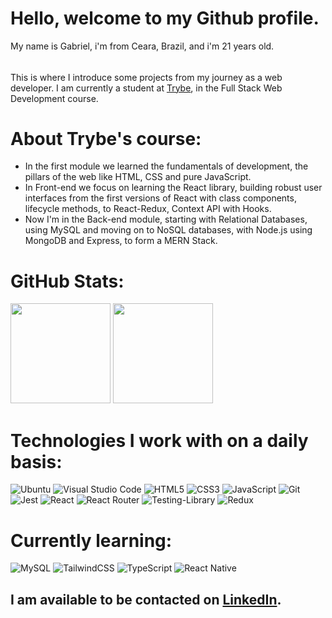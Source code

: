 # Hello, welcome to my Github profile.

My name is Gabriel, i'm from Ceara, Brazil, and i'm 21 years old.
######
This is where I introduce some projects from my journey as a web developer. I am currently a student at [Trybe](https://www.betrybe.com/), in the Full Stack Web Development course.
# About Trybe's course:
- In the first module we learned the fundamentals of development, the pillars of the web like HTML, CSS and pure JavaScript.
- In Front-end we focus on learning the React library, building robust user interfaces from the first versions of React with class components, lifecycle methods, to React-Redux, Context API with Hooks.
- Now I'm in the Back-end module, starting with Relational Databases, using MySQL and moving on to NoSQL databases, with Node.js using MongoDB and Express, to form a MERN Stack.

# GitHub Stats:
<div display="flex">
  <img height="160em" src="https://github-readme-stats.vercel.app/api?username=markyangit&show_icons=true&theme=react"/>
  <img height="160em" src="https://github-readme-stats.vercel.app/api/top-langs/?username=markyangit&layout=compact&langs_count=5&theme=react"/>
</div>

# Technologies I work with on a daily basis:
![Ubuntu](https://img.shields.io/badge/Ubuntu-E95420?style=for-the-badge&logo=ubuntu&logoColor=white)
![Visual Studio Code](https://img.shields.io/badge/Visual%20Studio%20Code-0078d7.svg?style=for-the-badge&logo=visual-studio-code&logoColor=white)
![HTML5](https://img.shields.io/badge/html5-%23E34F26.svg?style=for-the-badge&logo=html5&logoColor=white)
![CSS3](https://img.shields.io/badge/css3-%231572B6.svg?style=for-the-badge&logo=css3&logoColor=white)
![JavaScript](https://img.shields.io/badge/javascript-%23323330.svg?style=for-the-badge&logo=javascript&logoColor=%23F7DF1E)
![Git](https://img.shields.io/badge/git-%23F05033.svg?style=for-the-badge&logo=git&logoColor=white)
![Jest](https://img.shields.io/badge/-jest-%23C21325?style=for-the-badge&logo=jest&logoColor=white)
![React](https://img.shields.io/badge/react-%2320232a.svg?style=for-the-badge&logo=react&logoColor=%2361DAFB)
![React Router](https://img.shields.io/badge/React_Router-CA4245?style=for-the-badge&logo=react-router&logoColor=white)
![Testing-Library](https://img.shields.io/badge/-TestingLibrary-%23E33332?style=for-the-badge&logo=testing-library&logoColor=white)
![Redux](https://img.shields.io/badge/redux-%23593d88.svg?style=for-the-badge&logo=redux&logoColor=white)
# Currently learning:
![MySQL](https://img.shields.io/badge/mysql-%2300f.svg?style=for-the-badge&logo=mysql&logoColor=white)
![TailwindCSS](https://img.shields.io/badge/tailwindcss-%2338B2AC.svg?style=for-the-badge&logo=tailwind-css&logoColor=white)
![TypeScript](https://img.shields.io/badge/typescript-%23007ACC.svg?style=for-the-badge&logo=typescript&logoColor=white)
![React Native](https://img.shields.io/badge/react_native-%2320232a.svg?style=for-the-badge&logo=react&logoColor=%2361DAFB)

## I am available to be contacted on [LinkedIn](https://linkedin.com/in/gabrielmedeiro5).
